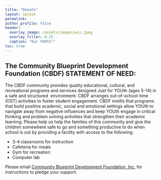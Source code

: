 ```yaml
---
title: "Donate"
layout: splash
permalink: 
author_profile: false
header:
  overlay_image: /assets/images/wic.jpeg
  overlay_filter: 0.25
  caption: "Our YOUth!"
toc: true
---
```

## The Community Blueprint Development Foundation (CBDF) STATEMENT OF NEED:

The CBDF community provides quality educational, cultural, and recreational programs and services designed Just for YOUth (ages 5-14) in a safe and structured 
environment. CBDF arranges out-of-school-time (OST) activities to foster student engagement. CBDF instills that programs that build positive academic, social and emotional settings allow YOUth to navigate away from negative influences and keep YOUth engage in critical thinking and problem solving activities that strengthen their academic learning. Please help us help the families of this community and give the children somewhere safe to go and something productive to do when school is out by providing a facility with access to the following:

- 3-4 classrooms for instruction
- Cafeteria for meals
- Gym for recreation
- Computer lab

Please email [Community Blueprint Development Foundation, Inc.](mailto:communityblueprintdevelopment@gmail.com) for instructions to pledge your support. 
 




